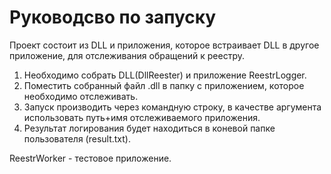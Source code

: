 # Руководсво по запуску 
Проект состоит из DLL и приложения, которое встраивает DLL  в другое приложение, для отслеживания обращений к реестру.  
1. Необходимо собрать DLL(DllReester) и приложение ReestrLogger.  
2. Поместить собранный файл .dll в папку с приложением, которое необходимо отслеживать.  
3. Запуск производить через командную строку, в качестве аргумента использовать путь+имя отслеживаемого приложения.
3. Результат логирования будет находиться в коневой папке пользователя (result.txt).

ReestrWorker - тестовое приложение.
